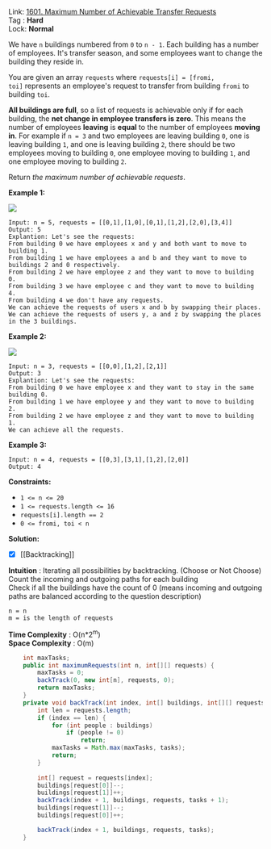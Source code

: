 Link: [1601. Maximum Number of Achievable Transfer Requests](https://leetcode.com/problems/maximum-number-of-achievable-transfer-requests/) <br>
Tag : **Hard**<br>
Lock: **Normal**

We have `n` buildings numbered from `0` to `n - 1`. Each building has a number of employees. It's transfer season, and some employees want to change the building they reside in.

You are given an array `requests` where `requests[i] = [fromi, toi]` represents an employee's request to transfer from building `fromi` to building `toi`.

**All buildings are full**, so a list of requests is achievable only if for each building, the **net change in employee transfers is zero**. This means the number of employees **leaving** is **equal** to the number of employees **moving in**. For example if `n = 3` and two employees are leaving building `0`, one is leaving building `1`, and one is leaving building `2`, there should be two employees moving to building `0`, one employee moving to building `1`, and one employee moving to building `2`.

Return _the maximum number of achievable requests_.

**Example 1:**

![](https://assets.leetcode.com/uploads/2020/09/10/move1.jpg)
```
Input: n = 5, requests = [[0,1],[1,0],[0,1],[1,2],[2,0],[3,4]]
Output: 5
Explantion: Let's see the requests:
From building 0 we have employees x and y and both want to move to building 1.
From building 1 we have employees a and b and they want to move to buildings 2 and 0 respectively.
From building 2 we have employee z and they want to move to building 0.
From building 3 we have employee c and they want to move to building 4.
From building 4 we don't have any requests.
We can achieve the requests of users x and b by swapping their places.
We can achieve the requests of users y, a and z by swapping the places in the 3 buildings.
```

**Example 2:**

![](https://assets.leetcode.com/uploads/2020/09/10/move2.jpg)
```
Input: n = 3, requests = [[0,0],[1,2],[2,1]]
Output: 3
Explantion: Let's see the requests:
From building 0 we have employee x and they want to stay in the same building 0.
From building 1 we have employee y and they want to move to building 2.
From building 2 we have employee z and they want to move to building 1.
We can achieve all the requests. 
```

**Example 3:**
```
Input: n = 4, requests = [[0,3],[3,1],[1,2],[2,0]]
Output: 4

```

**Constraints:**
-   `1 <= n <= 20`
-   `1 <= requests.length <= 16`
-   `requests[i].length == 2`
-   `0 <= fromi, toi < n`

**Solution:**

- [x] [[Backtracking]]

**Intuition** :
Iterating all possibilities by backtracking. (Choose or Not Choose)  
Count the incoming and outgoing paths for each building  
Check if all the buildings have the count of 0 (means incoming and outgoing paths are balanced according to the question description)

```
n = n
m = is the length of requests
```
**Time Complexity** : O(n*2<sup>m</sup>)<br>
**Space Complexity** : O(m)

```java
    int maxTasks;
    public int maximumRequests(int n, int[][] requests) {
        maxTasks = 0;
        backTrack(0, new int[n], requests, 0);
        return maxTasks;
    }
    private void backTrack(int index, int[] buildings, int[][] requests, int tasks) {
        int len = requests.length;
        if (index == len) {
            for (int people : buildings)
                if (people != 0)
                    return;
            maxTasks = Math.max(maxTasks, tasks);
            return;
        }
        
        int[] request = requests[index];
        buildings[request[0]]--;
        buildings[request[1]]++;
        backTrack(index + 1, buildings, requests, tasks + 1);
        buildings[request[1]]--;
        buildings[request[0]]++;

        backTrack(index + 1, buildings, requests, tasks);
    }
```
